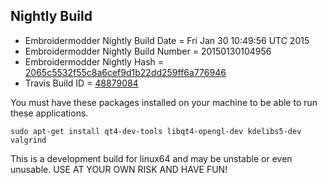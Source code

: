 
Nightly Build
------------------------------

* Embroidermodder Nightly Build Date = Fri Jan 30 10:49:56 UTC 2015
* Embroidermodder Nightly Build Number = 20150130104956
* Embroidermodder Nightly Hash = [2065c5532f55c8a6cef9d1b22dd259ff6a776946](https://github.com/Embroidermodder/Embroidermodder/commit/2065c5532f55c8a6cef9d1b22dd259ff6a776946)
* Travis Build ID = [48879084](https://travis-ci.org/Embroidermodder/Embroidermodder/builds/48879084)

You must have these packages installed on your machine to be able to run these applications.
```
sudo apt-get install qt4-dev-tools libqt4-opengl-dev kdelibs5-dev valgrind
```

This is a development build for linux64 and may be unstable or even unusable.
USE AT YOUR OWN RISK AND HAVE FUN!


